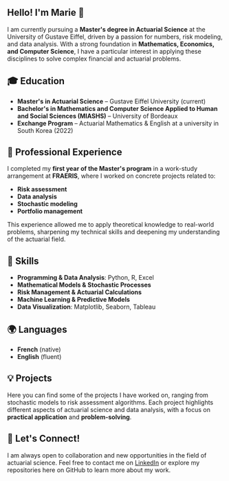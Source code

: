 ## Hello! I'm Marie 👋

I am currently pursuing a **Master's degree in Actuarial Science** at the University of Gustave Eiffel, driven by a passion for numbers, risk modeling, and data analysis. With a strong foundation in **Mathematics, Economics, and Computer Science**, I have a particular interest in applying these disciplines to solve complex financial and actuarial problems.

## 🎓 Education

- **Master's in Actuarial Science** – Gustave Eiffel University (current)
- **Bachelor's in Mathematics and Computer Science Applied to Human and Social Sciences (MIASHS)** – University of Bordeaux  
- **Exchange Program** – Actuarial Mathematics & English at a university in South Korea (2022)

## 💼 Professional Experience

I completed my **first year of the Master's program** in a work-study arrangement at **FRAERIS**, where I worked on concrete projects related to:

- **Risk assessment**  
- **Data analysis**  
- **Stochastic modeling**  
- **Portfolio management**

This experience allowed me to apply theoretical knowledge to real-world problems, sharpening my technical skills and deepening my understanding of the actuarial field.

## 🔧 Skills

- **Programming & Data Analysis**: Python, R, Excel  
- **Mathematical Models & Stochastic Processes**  
- **Risk Management & Actuarial Calculations**  
- **Machine Learning & Predictive Models**  
- **Data Visualization**: Matplotlib, Seaborn, Tableau

## 🌍 Languages

- **French** (native)  
- **English** (fluent)

## 💡 Projects

Here you can find some of the projects I have worked on, ranging from stochastic models to risk assessment algorithms. Each project highlights different aspects of actuarial science and data analysis, with a focus on **practical application** and **problem-solving**.

## 🤝 Let's Connect!

I am always open to collaboration and new opportunities in the field of actuarial science. Feel free to contact me on [LinkedIn](linkedin.com/in/marie-m-031687231) or explore my repositories here on GitHub to learn more about my work.

